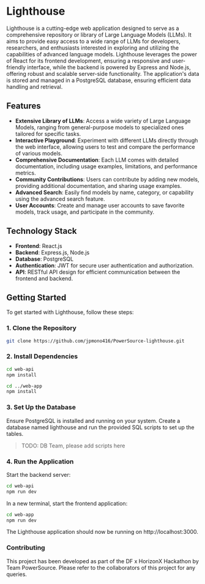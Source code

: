 # Lighthouse

Lighthouse is a cutting-edge web application designed to serve as a comprehensive repository or library of Large Language Models (LLMs). It aims to provide easy access to a wide range of LLMs for developers, researchers, and enthusiasts interested in exploring and utilizing the capabilities of advanced language models. Lighthouse leverages the power of React for its frontend development, ensuring a responsive and user-friendly interface, while the backend is powered by Express and Node.js, offering robust and scalable server-side functionality. The application's data is stored and managed in a PostgreSQL database, ensuring efficient data handling and retrieval.

## Features

- **Extensive Library of LLMs**: Access a wide variety of Large Language Models, ranging from general-purpose models to specialized ones tailored for specific tasks.
- **Interactive Playground**: Experiment with different LLMs directly through the web interface, allowing users to test and compare the performance of various models.
- **Comprehensive Documentation**: Each LLM comes with detailed documentation, including usage examples, limitations, and performance metrics.
- **Community Contributions**: Users can contribute by adding new models, providing additional documentation, and sharing usage examples.
- **Advanced Search**: Easily find models by name, category, or capability using the advanced search feature.
- **User Accounts**: Create and manage user accounts to save favorite models, track usage, and participate in the community.

## Technology Stack

- **Frontend**: React.js
- **Backend**: Express.js, Node.js
- **Database**: PostgreSQL
- **Authentication**: JWT for secure user authentication and authorization.
- **API**: RESTful API design for efficient communication between the frontend and backend.

## Getting Started

To get started with Lighthouse, follow these steps:

### 1. **Clone the Repository**

```bash
git clone https://github.com/jpmono416/PowerSource-lighthouse.git
```

### 2. Install Dependencies
```bash
cd web-api
npm install

cd ../web-app
npm install
```

### 3. Set Up the Database

Ensure PostgreSQL is installed and running on your system. Create a database named lighthouse and run the provided SQL scripts to set up the tables. 
>TODO: DB Team, please add scripts here

### 4. Run the Application
Start the backend server:
```bash
cd web-api
npm run dev
```

In a new terminal, start the frontend application:
```bash
cd web-app
npm run dev
```

The Lighthouse application should now be running on http://localhost:3000.

### Contributing
This project has been developed as part of the DF x HorizonX Hackathon by Team PowerSource. Please refer to the collaborators of this project for any queries.